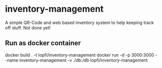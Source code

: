 # inventory-management

A simple QR-Code and web based inventory system to help keeping track off stuff. Not done yet!

## Run as docker container

docker build . -t lopfi/inventory-management
docker run -d -p 3000:3000 --name inventory-management -v ./db:/db lopfi/inventory-management
